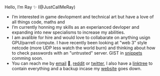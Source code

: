 Hello, I’m Ray ✨ (@JustCallMeRay)
- I’m interested in game devlopment and technical art but have a love of all things code, maths and 
- I’m currently honning my skills as an experianced devloper and expanding into new specialisms to increase my abilities.
- I am avalible for hire and would love to collabarate on anything usign GPU/parrell compute. I have recently been looking at "web 3" style netcode (more UDP less watch the world burn) and thinking about how to check passwords with an "untrusted" server. GIST in [snippets] comming soon.
- You can reach me by [email] :e-mail:, [reddit] or [twitter], I also have a [linktree] to contain everything and a backup incase my [website] goes down.


[reddit]: <https://www.reddit.com/user/RaymondTracing>
[twitter]: <http://twitter.com/TechArtistRay>
[email]: <mailto:OlekRaymond@Gmail.com>	
[website]: <https://justcallmeray.github.io/PortfolioWebsite/>
[linktree]: <www.linktr.ee/RaymondTracing>
[snippets]: <https://github.com/JustCallMeRay/Snippets/>


